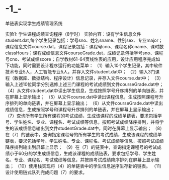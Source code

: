 # -1_-
单链表实现学生成绩管理系统

实验1: 学生课程成绩查询程序（8学时）
实验内容：设有学生信息文件student.dat,每个学生记录包括：学号sno、姓名sname、性别sex、专业major；课程信息文件course.dat，课程记录包括：课程号cno、课程名称cname、课时数classHours；课程成绩信息文件courseGrade.dat，成绩记录包括学号sno、课程号cno、考试成绩score；自学教材61-64页线性表的应用，设计应用程序完成如下功能，同时需要设计程序运行的功能菜单：
（1）输入10个学生记录，其中软件技术专业5人，人工智能专业5人，并存入文件student.dat中；
（2）输入3门课程（数据库、数据结构、程序设计）信息记录，并存入文件course.dat中；
（3）输入上述10位同学分别选修上述三门课程的考试成绩到文件courseGrade.dat中；
（4）从文件student.dat中读出学生信息，生成按照学号升序排列的单向链表，并在屏幕上显示输出；
（5）从文件course.dat中读出课程信息，生成按照课程号升序排列的单向链表，并在屏幕上显示输出；
（6）从文件courseGrade.dat中读出成绩信息，生成按照学号和课程号升序排列的单链表，并在屏幕上显示输出；
（7）查询所有学生所有课程的考试成绩，生成该课程的成绩单链表，要求包括学号、学生姓名、专业、课程名、考试成绩等信息，按照考试成绩降序排列，并将学生的该成绩信息输出到文件studentGrade.dat中，同时在屏幕上显示输出；
（8）在（7）的链表中，查询指定课程号的所有学生的考试成绩，生成该课程的成绩单链表，要求包括学号、学生姓名、专业、课程名、考试成绩等信息，按照考试成绩降序排列输出到屏幕上显示；
（9）在（7）的链表中，查询指定课程号的考试成绩小于60分的学生成绩信息，生成该课程的成绩链表，要求包括学号、学生姓名、专业、课程名、考试成绩等信息，并按照考试成绩降序排列在屏幕上显示输出；
（10）使用栈实现将（4）的单链表中的学生信息逆序生存新的链表。
（11）设计使用链式队列完成问题（7）的要求。

